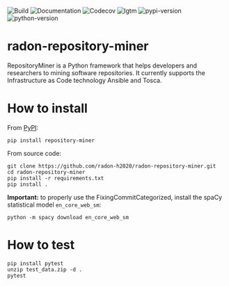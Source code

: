 ![Build](https://github.com/radon-h2020/radon-repository-miner/workflows/Build/badge.svg)
![Documentation](https://github.com/radon-h2020/radon-repository-miner/workflows/Documentation/badge.svg)
![Codecov](https://img.shields.io/codecov/c/github/radon-h2020/radon-repository-miner)
![lgtm](https://img.shields.io/lgtm/grade/python/github/radon-h2020/radon-repository-miner)
![pypi-version](https://img.shields.io/pypi/v/repository-miner)
![python-version](https://img.shields.io/pypi/pyversions/repository-miner)

# radon-repository-miner

RepositoryMiner is a Python framework that helps developers and researchers to mining software repositories.
It currently supports the Infrastructure as Code technology Ansible and Tosca.

# How to install

From [PyPI](https://pypi.org/project/repository-miner/):

```pip install repository-miner```

From source code:

```text
git clone https://github.com/radon-h2020/radon-repository-miner.git
cd radon-repository-miner
pip install -r requirements.txt
pip install .
```

**Important:** to properly use the FixingCommitCategorized, install the spaCy statistical model `en_core_web_sm`: 

`python -m spacy download en_core_web_sm`

# How to test

```text
pip install pytest
unzip test_data.zip -d .
pytest
```
